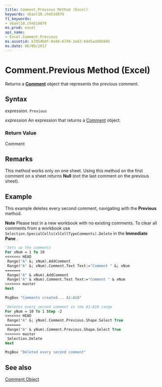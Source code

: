 ```yaml
---
title: Comment.Previous Method (Excel)
keywords: vbaxl10.chm516079
f1_keywords:
- vbaxl10.chm516079
ms.prod: excel
api_name:
- Excel.Comment.Previous
ms.assetid: b7854b0f-0e88-6749-2e62-6d45add8b945
ms.date: 06/08/2017
---
```



# Comment.Previous Method (Excel)

Returns a  **[Comment](Excel.Comment.md)** object that represents the previous comment.


## Syntax

 _expression_. `Previous`

 _expression_ An expression that returns a [Comment](./Excel.Comment.md) object.


### Return Value

Comment


## Remarks

This method works only on one sheet. Using this method on the first comment on a sheet returns  **Null** (not the last comment on the previous sheet).


## Example

This example deletes every second comment, navigating with the  **Previous** method.


 **Note**  Please test in a new workbook with no existing comments. To clear all comments from a workbook use  `Selection.SpecialCells(xlCellTypeComments).Delete` in the **Immediate Pane** .


```vb
'Sets up the comments 
For xNum = 1 To 10 
<<<<<<< HEAD
 Range("A" &; xNum).AddComment 
 Range("A" &; xNum).Comment.Text Text:="Comment " &; xNum 
=======
 Range("A" & xNum).AddComment 
 Range("A" & xNum).Comment.Text Text:="Comment " & xNum 
>>>>>>> master
Next 
 
MsgBox "Comments created... A1:A10" 
 
'Deletes every second comment in the A1:A10 range 
For yNum = 10 To 1 Step -2 
<<<<<<< HEAD
 Range("A" &; yNum).Comment.Previous.Shape.Select True 
=======
 Range("A" & yNum).Comment.Previous.Shape.Select True 
>>>>>>> master
 Selection.Delete 
Next 
 
MsgBox "Deleted every second comment"
```


## See also


[Comment Object](Excel.Comment.md)

